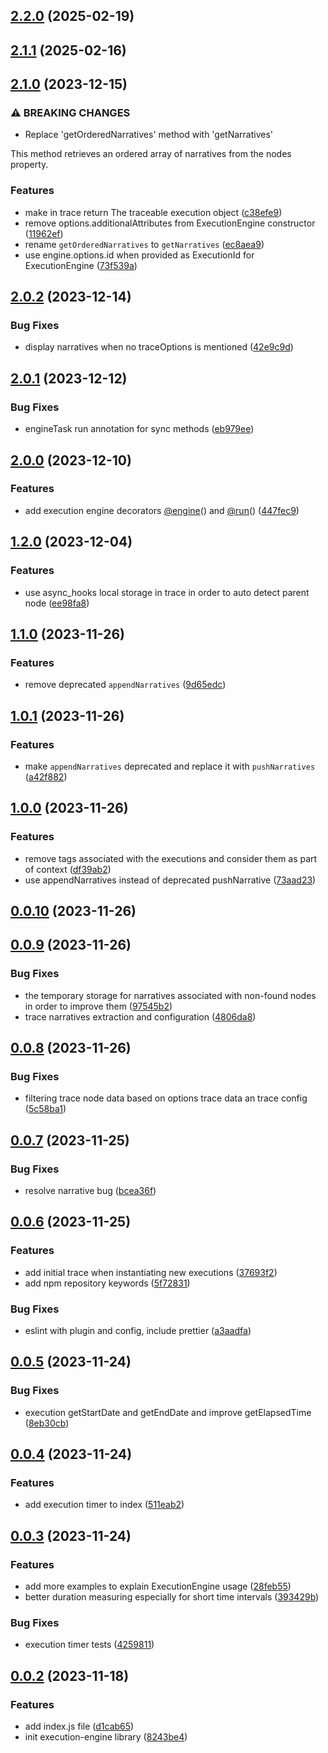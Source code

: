 ## [2.2.0](https://github.com/tabkram/execution-engine/compare/v2.1.1...v2.2.0) (2025-02-19)
## [2.1.1](https://github.com/tabkram/execution-engine/compare/v2.1.0...v2.1.1) (2025-02-16)
## [2.1.0](https://github.com/tabkram/execution-engine/compare/v2.0.2...v2.1.0) (2023-12-15)

### ⚠ BREAKING CHANGES

* Replace 'getOrderedNarratives' method with 'getNarratives'

This method retrieves an ordered array of narratives from the nodes property.

### Features

* make in trace return The traceable execution object ([c38efe9](https://github.com/tabkram/execution-engine/commit/c38efe9e7dceddf915de26c2ffc7b651ccb15edf))
* remove options.additionalAttributes from ExecutionEngine constructor ([11962ef](https://github.com/tabkram/execution-engine/commit/11962ef62d56327de39f813aee78a833a6574a72))
* rename `getOrderedNarratives` to `getNarratives` ([ec8aea9](https://github.com/tabkram/execution-engine/commit/ec8aea96c4b0e414bd73d3c539a0eb530eca3ab7))
* use engine.options.id when provided as ExecutionId for ExecutionEngine ([73f539a](https://github.com/tabkram/execution-engine/commit/73f539a30438fa7e15d1e85c78a6c8db75abf162))
## [2.0.2](https://github.com/tabkram/execution-engine/compare/v2.0.1...v2.0.2) (2023-12-14)

### Bug Fixes

* display narratives when no traceOptions is mentioned ([42e9c9d](https://github.com/tabkram/execution-engine/commit/42e9c9d238a68cb76dc2a2abe14282b6610b75c2))
## [2.0.1](https://github.com/tabkram/execution-engine/compare/v2.0.0...v2.0.1) (2023-12-12)

### Bug Fixes

* engineTask run annotation for sync methods ([eb979ee](https://github.com/tabkram/execution-engine/commit/eb979eeef60b50cdf53dcba0ba9943bea32b6979))
## [2.0.0](https://github.com/tabkram/execution-engine/compare/v1.2.0...v2.0.0) (2023-12-10)

### Features

* add execution engine decorators [@engine](https://github.com/engine)() and [@run](https://github.com/run)() ([447fec9](https://github.com/tabkram/execution-engine/commit/447fec9c393f428ed9c1ca2edc27a312626166e4))
## [1.2.0](https://github.com/tabkram/execution-engine/compare/v1.1.0...v1.2.0) (2023-12-04)

### Features

* use async_hooks local storage in trace in order to auto detect parent node ([ee98fa8](https://github.com/tabkram/execution-engine/commit/ee98fa8cc095096d1ead02bc57e054201bdd9d45))
## [1.1.0](https://github.com/tabkram/execution-engine/compare/v1.0.1...v1.1.0) (2023-11-26)

### Features

* remove deprecated `appendNarratives` ([9d65edc](https://github.com/tabkram/execution-engine/commit/9d65edc654768dc42d5169f6bd5fd270369a0eff))
## [1.0.1](https://github.com/tabkram/execution-engine/compare/v1.0.0...v1.0.1) (2023-11-26)

### Features

* make `appendNarratives` deprecated and replace it with `pushNarratives` ([a42f882](https://github.com/tabkram/execution-engine/commit/a42f882320baa059eca81c9ece2ec8f9a5aff568))
## [1.0.0](https://github.com/tabkram/execution-engine/compare/v0.0.10...v1.0.0) (2023-11-26)

### Features

* remove tags associated with the executions and consider them as part of context ([df39ab2](https://github.com/tabkram/execution-engine/commit/df39ab2be6d929308b8f4e34ad98c8924929097f))
* use appendNarratives instead of deprecated pushNarrative ([73aad23](https://github.com/tabkram/execution-engine/commit/73aad234b8219c69f3ec6008fc3d73be2255648d))
## [0.0.10](https://github.com/tabkram/execution-engine/compare/v0.0.9...v0.0.10) (2023-11-26)
## [0.0.9](https://github.com/tabkram/execution-engine/compare/v0.0.8...v0.0.9) (2023-11-26)

### Bug Fixes

* the temporary storage for narratives associated with non-found nodes in order to improve them ([97545b2](https://github.com/tabkram/execution-engine/commit/97545b28bb609722c232bf231328a113b2ffe1f8))
* trace narratives extraction and configuration ([4806da8](https://github.com/tabkram/execution-engine/commit/4806da8df051603fef62602cdd909f4acce034dc))
## [0.0.8](https://github.com/tabkram/execution-engine/compare/v0.0.7...v0.0.8) (2023-11-26)

### Bug Fixes

* filtering trace node data based on options trace data an trace config ([5c58ba1](https://github.com/tabkram/execution-engine/commit/5c58ba1dc8cf08f6bdb8aada38ea6101068eb96e))
## [0.0.7](https://github.com/tabkram/execution-engine/compare/v0.0.6...v0.0.7) (2023-11-25)

### Bug Fixes

* resolve narrative bug ([bcea36f](https://github.com/tabkram/execution-engine/commit/bcea36faf6da728512f0753e7e944828d4aad3c5))
## [0.0.6](https://github.com/tabkram/execution-engine/compare/v0.0.5...v0.0.6) (2023-11-25)

### Features

* add initial trace when instantiating new executions ([37693f2](https://github.com/tabkram/execution-engine/commit/37693f251e5f6f10608e8bec83a04792826f9bf1))
* add npm repository keywords ([5f72831](https://github.com/tabkram/execution-engine/commit/5f7283198a94a79f1e779f800c73cb04cd766964))

### Bug Fixes

* eslint with plugin and config, include prettier ([a3aadfa](https://github.com/tabkram/execution-engine/commit/a3aadfa7908830339d7833808f156accac2102f9))
## [0.0.5](https://github.com/tabkram/execution-engine/compare/v0.0.4...v0.0.5) (2023-11-24)

### Bug Fixes

* execution getStartDate and getEndDate and improve getElapsedTime ([8eb30cb](https://github.com/tabkram/execution-engine/commit/8eb30cb2306e737cdb54b671be47011459e0a575))
## [0.0.4](https://github.com/tabkram/execution-engine/compare/v0.0.3...v0.0.4) (2023-11-24)

### Features

* add execution timer to index ([511eab2](https://github.com/tabkram/execution-engine/commit/511eab242e1fc98669c54075440def88b8535f34))
## [0.0.3](https://github.com/tabkram/execution-engine/compare/v0.0.2...v0.0.3) (2023-11-24)

### Features

* add more examples to explain ExecutionEngine usage ([28feb55](https://github.com/tabkram/execution-engine/commit/28feb558c4b5a96b17a4af156c2fb641478055d8))
* better duration measuring especially for short time intervals ([393429b](https://github.com/tabkram/execution-engine/commit/393429bcf156171d96a20cbd43057ba96c3faa55))

### Bug Fixes

* execution timer tests ([4259811](https://github.com/tabkram/execution-engine/commit/4259811e87c762d035630f5f5aea2f65f727f0a3))
## [0.0.2](https://github.com/tabkram/execution-engine/compare/8243be45fd13a0fbb968c18bf9401b7ea657cf8e...v0.0.2) (2023-11-18)

### Features

* add index.js file ([d1cab65](https://github.com/tabkram/execution-engine/commit/d1cab65af368fe6fc1fc085a8a60e5c7e59974a7))
* init execution-engine library ([8243be4](https://github.com/tabkram/execution-engine/commit/8243be45fd13a0fbb968c18bf9401b7ea657cf8e))
